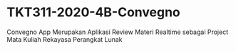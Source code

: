 # TKT311-2020-4B-Convegno
Convegno App Merupakan Aplikasi Review Materi Realtime sebagai Project Mata Kuliah Rekayasa Perangkat Lunak 
